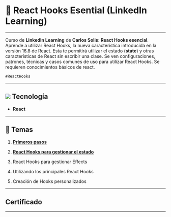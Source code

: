 # :star2: React Hooks Esential (LinkedIn Learning)

---

Curso de **LinkedIn Learning** de **Carlos Solis**: **React Hooks esencial**. Aprende a utilizar React Hooks, la nueva característica introducida en la versión 16.8 de React. Esta te permitirá utilizar el estado (**state**) y otras características de React sin escribir una clase. Se ven configuraciones, patrones, técnicas y casos comunes de uso para utilizar React Hooks. Se requieren conocimientos básicos de react.

```#ReactHooks```

---

## <img src="https://img.icons8.com/plasticine/40/null/react.png"/> Tecnología

- **React**

---

## :book: Temas

1. [**Primeros pasos**](https://github.com/eugenia1984/react-varios-cursos/tree/main/05_react_hook_esencial/primeros_pasos)

2. [**React Hooks para gestionar el estado**](https://github.com/eugenia1984/react-varios-cursos/tree/main/05_react_hook_esencial/gestionar_estado)

3. React Hooks para gestionar Effects

4. Utilizando los principales React Hooks

5. Creación de Hooks personalizados

---

## Certificado

---
